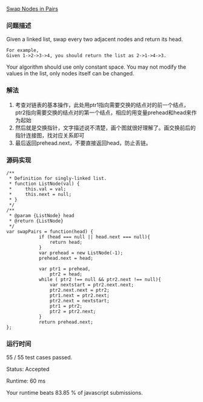 [Swap Nodes in Pairs](https://leetcode.com/problems/swap-nodes-in-pairs/description/)
### 问题描述
Given a linked list, swap every two adjacent nodes and return its head.

```
For example,
Given 1->2->3->4, you should return the list as 2->1->4->3.
```

Your algorithm should use only constant space. You may not modify the values in the list, only nodes itself can be changed.

### 解法
1. 考查对链表的基本操作，此处用ptr1指向需要交换的结点对的前一个结点，ptr2指向需要交换的结点对的第一个结点，相应的用变量prehead和head来作为起始
2. 然后就是交换指针，文字描述说不清楚，画个图就很好理解了。画交换前后的指针连接图，找对应关系即可
3. 最后返回prehead.next，不要直接返回head，防止丢链。

### 源码实现
```
/**
 * Definition for singly-linked list.
 * function ListNode(val) {
 *     this.val = val;
 *     this.next = null;
 * }
 */
/**
 * @param {ListNode} head
 * @return {ListNode}
 */
var swapPairs = function(head) {
            if (head === null || head.next === null){
                return head;
            }
            var prehead = new ListNode(-1);
            prehead.next = head;
            
            var ptr1 = prehead,
                ptr2 = head;
            while ( ptr2 !== null && ptr2.next !== null){
                var nextstart = ptr2.next.next;
                ptr2.next.next = ptr2;
                ptr1.next = ptr2.next;
                ptr2.next = nextstart;
                ptr1 = ptr2;
                ptr2 = ptr2.next;
            }
            return prehead.next;
};

```
### 运行时间


55 / 55 test cases passed.

Status: Accepted

Runtime: 60 ms

Your runtime beats 83.85 % of javascript submissions.

